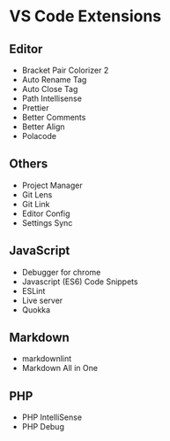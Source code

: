 # VS Code Extensions

## Editor

- Bracket Pair Colorizer 2
- Auto Rename Tag
- Auto Close Tag
- Path Intellisense
- Prettier
- Better Comments
- Better Align
- Polacode

## Others

- Project Manager
- Git Lens
- Git Link
- Editor Config
- Settings Sync

## JavaScript

- Debugger for chrome
- Javascript (ES6) Code Snippets
- ESLint
- Live server
- Quokka

## Markdown

- markdownlint
- Markdown All in One

## PHP

- PHP IntelliSense
- PHP Debug
